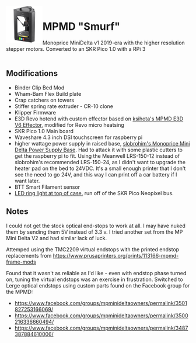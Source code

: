 <img align="left" width=100 src="../docs/images/mpmd-logo.png" />

# MPMD "Smurf"

Monoprice MiniDelta v1 2019-era with the higher resolution stepper motors.
Converted to an SKR Pico 1.0 with a RPi 3
<br />
<br />

## Modifications

* Binder Clip Bed Mod
* Wham-Bam Flex Build plate
* Crap catchers on towers
* Stiffer spring rate extruder - CR-10 clone
* Klipper Firmware
* E3D Revo hotend with custom effector based on [ksihota's MPMD E3D V6 Effector](https://www.thingiverse.com/thing:4855333), modified for Revo micro heatsing
* SKR Pico 1.0 Main board
* Waveshare 4.3 inch DSI touchscreen for raspberry pi
* higher wattage power supply in raised base, [slobrohim's Monoprice Mini Delta Power Supply Base](https://www.thingiverse.com/thing:4786403). Had to attack it with some plastic cutters to get the raspberry pi to fit. Using the Meanwell LRS-150-12 instead of slobrohim's recommended LRS-150-24, as I didn't want to upgrade the heater pad on the bed to 24VDC. It's a small enough printer that I don't see the need to go 24V, and this way I can print off a car battery if I want later.
* BTT Smart Filament sensor
* [LED ring light at top of case.](https://www.thingiverse.com/thing:4284397) run off of the SKR Pico Neopixel bus.

## Notes

I could not get the stock optical end-stops to work at all. I may have nuked them by sending them 5V instead of 3.3 v. I tried another set from the MP Mini Delta V2 and had similar lack of luck.

Attemped using the TMC2209 virtual endstops with the printed endstop replacements from https://www.prusaprinters.org/prints/113166-mpmd-frame-mods

Found that it wasn't as reliable as I'd like - even with endstop phase turned on, tuning the virtual endstops was an exercise in frustration. Switched to Lerge optical endstops using custom parts found on the Facebook group for the MPMD:

* https://www.facebook.com/groups/mpminideltaowners/permalink/3501827253166069/
* https://www.facebook.com/groups/mpminideltaowners/permalink/3500216336660494/
* https://www.facebook.com/groups/mpminideltaowners/permalink/3487387884610006/